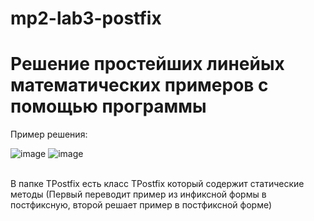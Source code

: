# mp2-lab3-postfix
 <h1>Решение простейших линейых математических примеров с помощью программы <br></h1>
 Пример решения:<br>
 
![image](https://github.com/Egor1dzeN-learn/mp2-lab3-postfix/assets/134601909/1db0b7be-2cc5-40cc-901a-3a41db90386d)
![image](https://github.com/Egor1dzeN-learn/mp2-lab3-postfix/assets/134601909/aa6e24a6-5401-419b-950d-cd2e6de6b4bc)

<br>
В папке TPostfix есть класс TPostfix который содержит статические методы (Первый переводит пример из инфиксной формы в постфиксную, второй решает пример в постфиксной форме)
